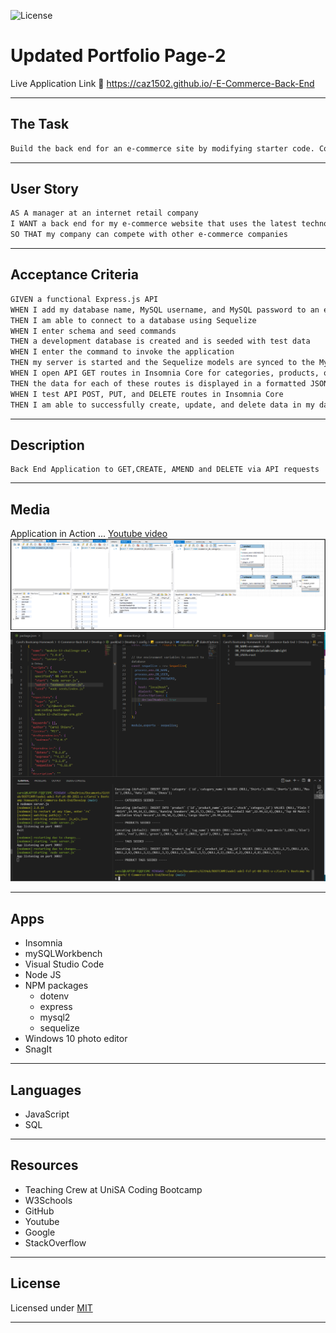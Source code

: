 ![License](https://img.shields.io/static/v1?label=License&message=MIT&color=blue)

# Updated Portfolio Page-2
Live Application Link 👀  https://caz1502.github.io/-E-Commerce-Back-End

---
## The Task
```md
Build the back end for an e-commerce site by modifying starter code. Configure a working Express.js API to use Sequelize to interact with a MySQL database.
```
---
## User Story
```md
AS A manager at an internet retail company
I WANT a back end for my e-commerce website that uses the latest technologies
SO THAT my company can compete with other e-commerce companies
```

---
## Acceptance Criteria 
```md
GIVEN a functional Express.js API
WHEN I add my database name, MySQL username, and MySQL password to an environment variable file
THEN I am able to connect to a database using Sequelize
WHEN I enter schema and seed commands
THEN a development database is created and is seeded with test data
WHEN I enter the command to invoke the application
THEN my server is started and the Sequelize models are synced to the MySQL database
WHEN I open API GET routes in Insomnia Core for categories, products, or tags
THEN the data for each of these routes is displayed in a formatted JSON
WHEN I test API POST, PUT, and DELETE routes in Insomnia Core
THEN I am able to successfully create, update, and delete data in my database
```
---
## Description
```
Back End Application to GET,CREATE, AMEND and DELETE via API requests
```
---
## Media
Application in Action ... [Youtube video](https://www.youtube.com/watch?v=zxgrWckxfS0)
![DB Schema](./Assets/Images/Schema.PNG)
![Seeded](./Assets/Images/DB_Seeded.PNG)

---
## Apps 

*  Insomnia
*  mySQLWorkbench
*  Visual Studio Code
*  Node JS
*  NPM packages
   *  dotenv
   *  express
   *  mysql2
   *  sequelize  
*  Windows 10 photo editor
*  SnagIt

---
## Languages
* JavaScript
* SQL
---
## Resources 
* Teaching Crew at UniSA Coding Bootcamp 
* W3Schools 
* GitHub 
* Youtube
* Google
* StackOverflow
---
## License
  Licensed under [MIT](https://opensource.org/licenses/MIT/)

---
